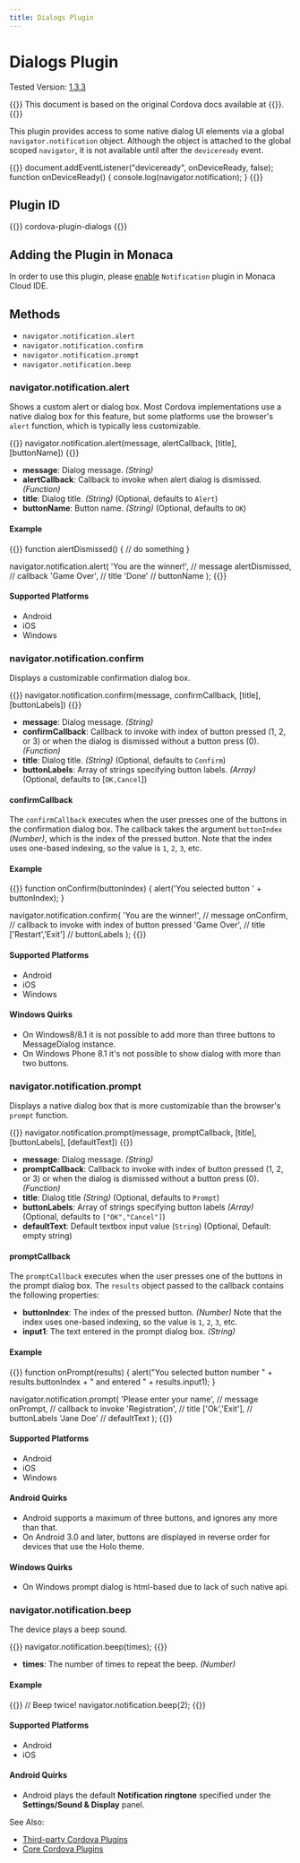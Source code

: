 ```yaml
---
title: Dialogs Plugin
---
```


# Dialogs Plugin

Tested Version: [1.3.3](https://github.com/apache/cordova-plugin-dialogs/releases/tag/1.3.3)

{{<note>}}
This document is based on the original Cordova docs available at {{<link title="Cordova Docs" href="https://github.com/apache/cordova-plugin-dialogs">}}.
{{</note>}}

This plugin provides access to some native dialog UI elements via a
global `navigator.notification` object. Although the object is attached
to the global scoped `navigator`, it is not available until after the
`deviceready` event.

{{<highlight javascript>}}
document.addEventListener("deviceready", onDeviceReady, false);
function onDeviceReady() {
    console.log(navigator.notification);
}
{{</highlight>}}

Plugin ID
---------

{{<syntax>}}
cordova-plugin-dialogs
{{</syntax>}}

Adding the Plugin in Monaca
---------------------------

In order to use this plugin, please [enable](/en/monaca_ide/manual/dependencies/cordova_plugin/#add-plugins)
`Notification` plugin in Monaca Cloud IDE.

Methods
-------

-   `navigator.notification.alert`
-   `navigator.notification.confirm`
-   `navigator.notification.prompt`
-   `navigator.notification.beep`

### navigator.notification.alert

Shows a custom alert or dialog box. Most Cordova implementations use a
native dialog box for this feature, but some platforms use the browser's
`alert` function, which is typically less customizable.

{{<highlight javascript>}}
navigator.notification.alert(message, alertCallback, [title], [buttonName])
{{</highlight>}}

-   **message**: Dialog message. *(String)*
-   **alertCallback**: Callback to invoke when alert dialog is
    dismissed. *(Function)*
-   **title**: Dialog title. *(String)* (Optional, defaults to `Alert`)
-   **buttonName**: Button name. *(String)* (Optional, defaults to `OK`)

#### Example

{{<highlight javascript>}}
function alertDismissed() {
    // do something
}

navigator.notification.alert(
    'You are the winner!',  // message
    alertDismissed,         // callback
    'Game Over',            // title
    'Done'                  // buttonName
);
{{</highlight>}}

#### Supported Platforms

-   Android
-   iOS
-   Windows

### navigator.notification.confirm

Displays a customizable confirmation dialog box.

{{<highlight javascript>}}
navigator.notification.confirm(message, confirmCallback, [title], [buttonLabels])
{{</highlight>}}

-   **message**: Dialog message. *(String)*
-   **confirmCallback**: Callback to invoke with index of button pressed
    (1, 2, or 3) or when the dialog is dismissed without a button press
    (0). *(Function)*
-   **title**: Dialog title. *(String)* (Optional, defaults to
    `Confirm`)
-   **buttonLabels**: Array of strings specifying button labels.
    *(Array)* (Optional, defaults to \[`OK,Cancel`\])

#### confirmCallback

The `confirmCallback` executes when the user presses one of the buttons
in the confirmation dialog box. The callback takes the argument
`buttonIndex` *(Number)*, which is the index of the pressed button. Note
that the index uses one-based indexing, so the value is `1`, `2`, `3`,
etc.

#### Example

{{<highlight javascript>}}
function onConfirm(buttonIndex) {
    alert('You selected button ' + buttonIndex);
}

navigator.notification.confirm(
    'You are the winner!', // message
     onConfirm,            // callback to invoke with index of button pressed
    'Game Over',           // title
    ['Restart','Exit']     // buttonLabels
);
{{</highlight>}}

#### Supported Platforms

-   Android
-   iOS
-   Windows

#### Windows Quirks

-   On Windows8/8.1 it is not possible to add more than three buttons to
    MessageDialog instance.
-   On Windows Phone 8.1 it's not possible to show dialog with more than
    two buttons.

### navigator.notification.prompt

Displays a native dialog box that is more customizable than the
browser's `prompt` function.

{{<highlight javascript>}}
navigator.notification.prompt(message, promptCallback, [title], [buttonLabels], [defaultText])
{{</highlight>}}

-   **message**: Dialog message. *(String)*
-   **promptCallback**: Callback to invoke with index of button pressed
    (1, 2, or 3) or when the dialog is dismissed without a button press
    (0). *(Function)*
-   **title**: Dialog title *(String)* (Optional, defaults to `Prompt`)
-   **buttonLabels**: Array of strings specifying button labels
    *(Array)* (Optional, defaults to `["OK","Cancel"]`)
-   **defaultText**: Default textbox input value (`String`) (Optional,
    Default: empty string)

#### promptCallback

The `promptCallback` executes when the user presses one of the buttons
in the prompt dialog box. The `results` object passed to the callback
contains the following properties:

-   **buttonIndex**: The index of the pressed button. *(Number)* Note
    that the index uses one-based indexing, so the value is `1`, `2`,
    `3`, etc.
-   **input1**: The text entered in the prompt dialog box. *(String)*

#### Example

{{<highlight javascript>}}
function onPrompt(results) {
    alert("You selected button number " + results.buttonIndex + " and entered " + results.input1);
}

navigator.notification.prompt(
    'Please enter your name',  // message
    onPrompt,                  // callback to invoke
    'Registration',            // title
    ['Ok','Exit'],             // buttonLabels
    'Jane Doe'                 // defaultText
);
{{</highlight>}}

#### Supported Platforms

-   Android
-   iOS
-   Windows

#### Android Quirks

-   Android supports a maximum of three buttons, and ignores any more
    than that.
-   On Android 3.0 and later, buttons are displayed in reverse order for
    devices that use the Holo theme.

#### Windows Quirks

-   On Windows prompt dialog is html-based due to lack of such native
    api.

### navigator.notification.beep

The device plays a beep sound.

{{<highlight javascript>}}
navigator.notification.beep(times);
{{</highlight>}}

-   **times**: The number of times to repeat the beep. *(Number)*

#### Example

{{<highlight javascript>}}
// Beep twice!
navigator.notification.beep(2);
{{</highlight>}}

#### Supported Platforms

-   Android
-   iOS

#### Android Quirks

-   Android plays the default **Notification ringtone** specified under
    the **Settings/Sound & Display** panel.

See Also:

- [Third-party Cordova Plugins](../../third_party_phonegap)
- [Core Cordova Plugins](../../cordova_6.5)